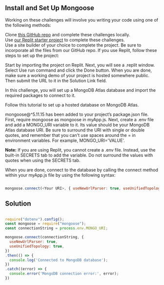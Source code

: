 ## Install and Set Up Mongoose

Working on these challenges will involve you writing your code using one of the following methods:

Clone [this GitHub repo](https://github.com/freeCodeCamp/boilerplate-mongomongoose/) and complete these challenges locally.  <br/>
Use [our Replit starter project](https://replit.com/github/freeCodeCamp/boilerplate-mongomongoose) to complete these challenges.  <br/>
Use a site builder of your choice to complete the project. Be sure to incorporate all the files from our GitHub repo.
If you use Replit, follow these steps to set up the project:

Start by importing the project on Replit.
Next, you will see a .replit window.
Select Use run command and click the Done button.
When you are done, make sure a working demo of your project is hosted somewhere public. Then submit the URL to it in the Solution Link field.

In this challenge, you will set up a MongoDB Atlas database and import the required packages to connect to it.

Follow this tutorial to set up a hosted database on MongoDB Atlas.

mongoose@^5.11.15 has been added to your project’s package.json file. First, require mongoose as mongoose in myApp.js. Next, create a .env file and add a MONGO_URI variable to it. Its value should be your MongoDB Atlas database URI. Be sure to surround the URI with single or double quotes, and remember that you can't use spaces around the = in environment variables. For example, MONGO_URI='VALUE'.

**Note:** If you are using Replit, you cannot create a .env file. Instead, use the built-in SECRETS tab to add the variable. Do not surround the values with quotes when using the SECRETS tab.

When you are done, connect to the database by calling the connect method within your myApp.js file by using the following syntax:

```javaScript

mongoose.connect(<Your URI>, { useNewUrlParser: true, useUnifiedTopology: true });

```

## Solution

```javaScript

require("dotenv").config();
const mongoose = require("mongoose");
const connectionString = process.env.MONGO_URI;

mongoose.connect(connectionString, {
  useNewUrlParser: true,
  useUnifiedTopology: true,
})
.then(() => {
  console.log('Connected to MongoDB database');
})
.catch((error) => {
  console.error('MongoDB connection error:', error);
})

```
